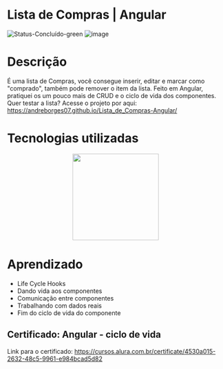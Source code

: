 # Lista de Compras | Angular
![Status-Concluído-green](https://user-images.githubusercontent.com/93163125/210287743-09caa864-8da5-449e-b864-deb864513652.svg)
![image](https://github.com/user-attachments/assets/3101d410-a43e-4cff-831e-5a3ae7264666)

# Descrição
É uma lista de Compras, você consegue inserir, editar e marcar como "comprado", também pode remover o item da lista. 
Feito em Angular, pratiquei os um pouco mais de CRUD e o ciclo de vida dos componentes. 
Quer testar a lista? Acesse o projeto por aqui: https://andreborges07.github.io/Lista_de_Compras-Angular/

# Tecnologias utilizadas

<div align="center">
<img src="https://user-images.githubusercontent.com/93163125/231504717-ab92fcc6-1ca5-49f3-980c-cb38b31590ef.png" width ="200px" />
</div>

# Aprendizado

<ul>
        <li>Life Cycle Hooks</li>
        <li>Dando vida aos componentes</li>
        <li>Comunicação entre componentes</li>
        <li>Trabalhando com dados reais</li>
        <li>Fim do ciclo de vida do componente</li>
    </ul>


## Certificado: Angular - ciclo de vida

Link para o certificado: https://cursos.alura.com.br/certificate/4530a015-2632-48c5-9961-e984bcad5d82
